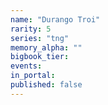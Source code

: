 ```yaml
---
name: "Durango Troi"
rarity: 5
series: "tng"
memory_alpha: ""
bigbook_tier:
events:
in_portal:
published: false
---
```

